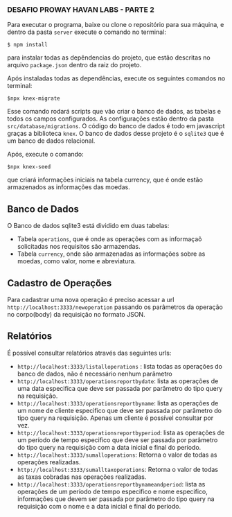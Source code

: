 ### DESAFIO PROWAY HAVAN LABS - PARTE 2

Para executar o programa, baixe ou clone o repositório para sua máquina, e dentro da pasta `server` execute o comando no terminal:
  ```
  $ npm install
  ```
para instalar todas as depêndencias do projeto, que estão descritas no arquivo `package.json` dentro da raiz do projeto.

Após instaladas todas as dependências, execute os seguintes comandos no terminal:
```
$npx knex-migrate
```
Esse comando rodará scripts que vão criar o banco de dados, as tabelas e todos os campos configurados. As configurações estão dentro da pasta `src/database/migrations`. O código do banco de dados é todo em javascript graças a biblioteca `knex`. O banco de dados desse projeto é o `sqlite3` que é um banco de dados relacional.

Após, execute o comando:

```
$npx knex-seed
```
que criará informações iniciais na tabela currency, que é onde estão armazenados as informações das moedas.

## Banco de Dados

O Banco de dados sqlite3 está dividido em duas tabelas:

 - Tabela `operations`, que é onde as operações com as informaçaõ solicitadas nos requisitos são armazendas.
 - Tabela `currency`, onde são armazenadas as informações sobre as moedas, como valor, nome e abreviatura.

## Cadastro de Operações

Para cadastrar uma nova operação é preciso acessar a url `http://localhost:3333/newoperation` passando os parâmetros da operação no corpo(body) da requisição no formato JSON.

## Relatórios

É possível consultar relatórios através das seguintes urls:

- `http://localhost:3333/listalloperations` : lista todas as operações do banco de dados, não é necessário nenhum parâmetro
- `http://localhost:3333/operationsreportbydate`: lista as operações de uma data especifica que deve ser passada por parâmetro do tipo query na requisição.
- `http://localhost:3333/operationsreportbyname`: lista as operações de um nome de cliente especifico que deve ser passada por parâmetro do tipo query na requisição. Apenas um cliente é possível consultar por vez.
- `http://localhost:3333/operationsreportbyperiod`: lista as operações de um período de tempo especifico que deve ser passada por parâmetro do tipo query na requisição com a data inicial e final do período.
- `http://localhost:3333/sumalloperations`: Retorna o valor de todas as operações realizadas.
- `http://localhost:3333/sumalltaxoperations`: Retorna o valor de todas as taxas cobradas nas operações realizadas. 
- `http://localhost:3333/operationsreportbynameandperiod`: lista as operações de um período de tempo especifico e nome especifico, informações que devem ser passada por parâmetro do tipo query na requisição com o nome e a data inicial e final do período.